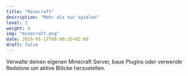 ```yaml
---
title: "Minecraft"
description: "Mehr als nur spielen"
level: 2
weight: 4
img: "minecraft.png"
date: 2020-05-17T08:00:35+02:00
draft: false
---
```


Verwalte deinen eigenen Minecraft Server, baue Plugins oder verwende Redstone um aktive Blöcke herzustellen.

